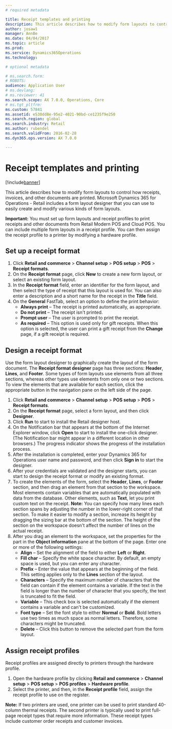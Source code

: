```yaml
---
# required metadata

title: Receipt templates and printing
description: This article describes how to modify form layouts to control how receipts, invoices, and other documents are printed. Microsoft Dynamics 365 for Operations - Retail includes a form layout designer that you can use to easily create and modify various kinds of form layouts.
author: josaw1
manager: AnnBe
ms.date: 04/04/2017
ms.topic: article
ms.prod: 
ms.service: Dynamics365Operations
ms.technology: 

# optional metadata

# ms.search.form: 
# ROBOTS: 
audience: Application User
# ms.devlang: 
# ms.reviewer: 41
ms.search.scope: AX 7.0.0, Operations, Core
# ms.tgt_pltfrm: 
ms.custom: 57841
ms.assetid: e530dd8e-95e2-4021-90bd-ce1235f9e250
ms.search.region: global
ms.search.industry: Retail
ms.author: rubendel
ms.search.validFrom: 2016-02-28
ms.dyn365.ops.version: AX 7.0.0

---
```


# Receipt templates and printing

[!include[banner](includes/banner.md)]


This article describes how to modify form layouts to control how receipts, invoices, and other documents are printed. Microsoft Dynamics 365 for Operations - Retail includes a form layout designer that you can use to easily create and modify various kinds of form layouts.

**Important:** You must set up form layouts and receipt profiles to print receipts and other documents from Retail Modern POS and Cloud POS. You can include multiple form layouts in a receipt profile. You can then assign the receipt profile to a printer by modifying a hardware profile.

## Set up a receipt format
1.  Click **Retail and commerce** &gt; **Channel setup** &gt; **POS setup** &gt; **POS** &gt; **Receipt formats**.
2.  On the **Receipt format** page, click **New** to create a new form layout, or select an existing form layout.
3.  In the **Receipt format** field, enter an identifier for the form layout, and then select the type of receipt that this layout is used for. You can also enter a description and a short name for the receipt in the **Title** field.
4.  On the **General** FastTab, select an option to define the print behavior:
    -   **Always print** – The receipt is printed automatically, as appropriate.
    -   **Do not print** – The receipt isn't printed.
    -   **Prompt user** – The user is prompted to print the receipt.
    -   **As required** – This option is used only for gift receipts. When this option is selected, the user can print a gift receipt from the **Change** page, if a gift receipt is required.

## Design a receipt format
Use the form layout designer to graphically create the layout of the form document. The **Receipt format designer** page has three sections: **Header**, **Lines**, and **Footer**. Some types of form layouts use elements from all three sections, whereas other types use elements from only one or two sections. To view the elements that are available for each section, click the appropriate button in the navigation pane on the left side of the page.

1.  Click **Retail and commerce** &gt; **Channel setup** &gt; **POS setup** &gt; **POS** &gt; **Receipt formats**.
2.  On the **Receipt format** page, select a form layout, and then click **Designer**.
3.  Click **Run** to start to install the Retail designer host.
4.  On the Notification bar that appears at the bottom of the Internet Explorer window, click **Open** to start to install the one-click designer. (The Notification bar might appear in a different location in other browsers.) The progress indicator shows the progress of the installation process.
5.  After the installation is completed, enter your Dynamics 365 for Operations user name and password, and then click **Sign in** to start the designer.
6.  After your credentials are validated and the designer starts, you can start to design the receipt format or modify an existing format.
7.  To create the elements of the form, select the **Header**, **Lines**, or **Footer** section, and then drag an element from that section to the workspace. Most elements contain variables that are automatically populated with data from the database. Other elements, such as **Text**, let you print custom text on the receipt. **Note:** You can specify how many lines each section spans by adjusting the number in the lower-right corner of that section. To make it easier to modify a section, increase its height by dragging the sizing bar at the bottom of the section. The height of the section on the workspace doesn't affect the number of lines on the actual receipt.
8.  After you drag an element to the workspace, set the properties for the part in the **Object information** pane at the bottom of the page. Enter one or more of the following settings:
    -   **Align** – Set the alignment of the field to either **Left** or **Right**.
    -   **Fill char** – Specify the white space character. By default, an empty space is used, but you can enter any character.
    -   **Prefix** – Enter the value that appears at the beginning of the field. This setting applies only to the **Lines** section of the layout.
    -   **Characters** – Specify the maximum number of characters that the field can contain if the element contains a variable. If the text in the field is longer than the number of character that you specify, the text is truncated to fit the field.
    -   **Variable** – This check box is selected automatically if the element contains a variable and can't be customized.
    -   **Font type** – Set the font style to either **Normal** or **Bold**. Bold letters use two times as much space as normal letters. Therefore, some characters might be truncated.
    -   **Delete** – Click this button to remove the selected part from the form layout.

## Assign receipt profiles
Receipt profiles are assigned directly to printers through the hardware profile.

1.  Open the hardware profile by clicking **Retail and commerce** &gt; **Channel setup** &gt; **POS setup** &gt; **POS profiles** &gt; **Hardware profile**.
2.  Select the printer, and then, in the **Receipt profile** field, assign the receipt profile to use on the register.

**Note:** If two printers are used, one printer can be used to print standard 40-column thermal receipts. The second printer is typically used to print full-page receipt types that require more information. These receipt types include customer order receipts and customer invoices.



